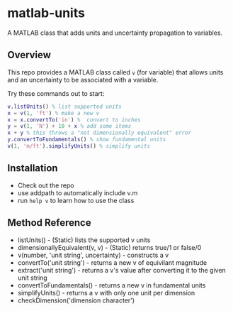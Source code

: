 # matlab-units

A MATLAB class that adds units and uncertainty propagation to variables.

## Overview

This repo provides a MATLAB class called `v` (for variable) that allows units and an uncertainty to be associated with a variable.

Try these commands out to start:

```matlab
v.listUnits() % list supported units
x = v(1, 'ft') % make a new v
x = x.convertTo('in') %  convert to inches
y = v(1, 'N') + 10 + x % add some items
x + y % this throws a "not dimensionally equivalent" error
y.convertToFundamentals() % show fundamental units
v(1, 'm/ft').simplifyUnits() % simplify units
```

## Installation

* Check out the repo
* use addpath to automatically include v.m
* run `help v` to learn how to use the class

## Method Reference

* listUnits() - (Static) lists the supported v units
* dimensionallyEquivalent(v, v) - (Static) returns true/1 or false/0
* v(number, 'unit string', uncertainty) - constructs a v
* convertTo('unit string') - returns a new v of equivilant magnitude
* extract('unit string') - returns a v's value after converting it to the given unit string
* convertToFundamentals() - returns a new v in fundamental units
* simplifyUnits() - returns a v with only one unit per dimension
* checkDimension('dimension character')
